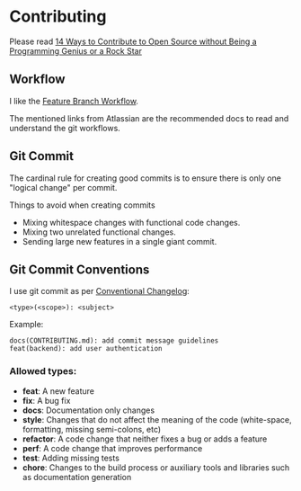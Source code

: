 # Contributing

Please read [14 Ways to Contribute to Open Source without Being a Programming Genius or a Rock Star](https://smartbear.com/blog/14-ways-to-contribute-to-open-source-without-being/)

## Workflow

I like the [Feature Branch Workflow](https://www.atlassian.com/git/tutorials/comparing-workflows/feature-branch-workflow).

The mentioned links from Atlassian are the recommended docs to read and
understand the git workflows.

## Git Commit

The cardinal rule for creating good commits is to ensure there is only one
"logical change" per commit.

Things to avoid when creating commits

-   Mixing whitespace changes with functional code changes.
-   Mixing two unrelated functional changes.
-   Sending large new features in a single giant commit.

## Git Commit Conventions

I use git commit as per [Conventional Changelog](https://github.com/ajoslin/conventional-changelog):

```text
<type>(<scope>): <subject>
```

Example:

```text
docs(CONTRIBUTING.md): add commit message guidelines
feat(backend): add user authentication
```

### Allowed types:

-   **feat**: A new feature
-   **fix**: A bug fix
-   **docs**: Documentation only changes
-   **style**: Changes that do not affect the meaning of the code (white-space,
    formatting, missing semi-colons, etc)
-   **refactor**: A code change that neither fixes a bug or adds a feature
-   **perf**: A code change that improves performance
-   **test**: Adding missing tests
-   **chore**: Changes to the build process or auxiliary tools and libraries such
    as documentation generation